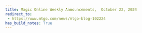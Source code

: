 ```yaml
---
title: Magic Online Weekly Announcements,  October 22, 2024
redirect_to:
 - https://www.mtgo.com/news/mtgo-blog-102224
has_build_notes: True
---
```

